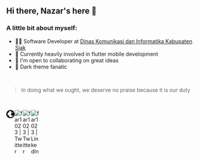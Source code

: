 ## Hi there, Nazar's here 👋

### A little bit about myself:
- 👨‍💻 Software Developer at [Dinas Komunikasi dan Informatika Kabupaten Siak][infokom]
- 📱 Currently heavily involved in flutter mobile development
- 👯 I'm open to collaborating on great ideas
- 🧛 Dark theme fanatic
<!-- - 🤔 -->
<!-- - 💬 -->
<!-- - 📫 -->
<!-- - 😄 -->
<br />

> In doing what we ought, we deserve no praise because it is our duty

<br />

[<img align="left" alt="profile.io" width="22px" src="https://raw.githubusercontent.com/iconic/open-iconic/master/svg/globe.svg" />][profile]
[<img align="left" alt="far1023 | Twitter" width="22px" src="https://cdn.jsdelivr.net/npm/simple-icons@v3/icons/instagram.svg" />][instagram]
[<img align="left" alt="far1023 | Twitter" width="22px" src="https://cdn.jsdelivr.net/npm/simple-icons@v3/icons/twitter.svg" />][twitter]
[<img align="left" alt="far1023 | LinkedIn" width="22px" src="https://cdn.jsdelivr.net/npm/simple-icons@v3/icons/linkedin.svg" />][linkedin]

[infokom]: http://diskominfo.siakkab.go.id/
[profile]: https://github.com/nazarrd
[instagram]: https://instagram.com/nazarrd
[twitter]: https://twitter.com/xpnazar
[linkedin]: https://linkedin.com/in/nazarudin